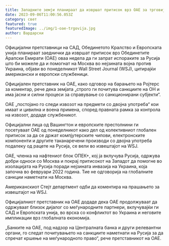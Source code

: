 ```yaml
---
title: Западните земји планираат да извршат притисок врз ОАЕ за трговијата со Русија
date: 2023-09-06T11:00:56.053Z
category: свет
featured: true
featuredImage: ../img/1-oae-trgovija.jpg
author: Вардарски
---
```

Официјални претставници на САД, Обединетото Кралство и Европската унија планираат заеднички да извршат притисок врз Обединетите Арапски Емирати (ОАЕ) оваа недела да ги запрат испораките за Русија што би можеле да и помогнат на Москва во нејзината војна против Украина, објави во понеделникот Wall Street Journal (WSJ), цитирајќи американски и европски службеници.

Официјален претставник на ОАЕ, како одговор на барањето на Ројтерс за коментар, рече дека земјата „строго ги почитува санкциите на ОН и има јасни и силни процеси за справување со санкционирани субјекти“.

ОАЕ „постојано го следи извозот на предмети со двојна употреба“ кои имаат и цивилна и воена примена, според правната рамка за контрола на извозот, додаде службеникот.

Официјални лица од Вашингтон и европските престолнини ги посетуваат ОАЕ од понеделникот како дел од колективниот глобален притисок за да се држат компјутерските чипови, електронските компоненти и другите таканаречени производи со двојна употреба подалеку од рацете на Русија, се вели во извештајот на WSJ.

ОАЕ, членка на нафтениот блок ОПЕК+, кој ја вклучува Русија, одржува добри односи со Москва и покрај притисокот на Западот да помогне во изолацијата на Русија поради нејзината инвазија на Украина, која започна во февруари 2022 година. Тие не одговорија на глобалните санкции наметнати на Москва.

Американскиот Стејт департмент одби да коментира на прашањето за извештајот на WSJ.

Официјалниот претставник на ОАЕ додаде дека ОАЕ продолжуваат да одржуваат близок дијалог со меѓународните партнери, вклучувајќи ги САД и Европската унија, во врска со конфликтот во Украина и неговите импликации врз глобалната економија.

„Банките на ОАЕ, под надзор на Централната банка и други релевантни органи, го следат почитувањето на санкциите наметнати на Русија за да спречат кршење на меѓународното право“, рече претставникот на ОАЕ.